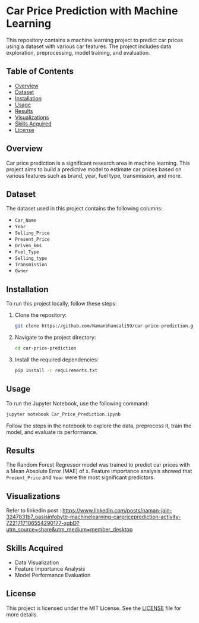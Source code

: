 # Car Price Prediction with Machine Learning

This repository contains a machine learning project to predict car prices using a dataset with various car features. The project includes data exploration, preprocessing, model training, and evaluation.

## Table of Contents
- [Overview](#overview)
- [Dataset](#dataset)
- [Installation](#installation)
- [Usage](#usage)
- [Results](#results)
- [Visualizations](#visualizations)
- [Skills Acquired](#skills-acquired)
- [License](#license)

## Overview
Car price prediction is a significant research area in machine learning. This project aims to build a predictive model to estimate car prices based on various features such as brand, year, fuel type, transmission, and more.

## Dataset
The dataset used in this project contains the following columns:
- `Car_Name`
- `Year`
- `Selling_Price`
- `Present_Price`
- `Driven_kms`
- `Fuel_Type`
- `Selling_type`
- `Transmission`
- `Owner`

## Installation
To run this project locally, follow these steps:

1. Clone the repository:
   ```bash
   git clone https://github.com/Namanbhansali59/car-price-prediction.git
   ```

2. Navigate to the project directory:
   ```bash
   cd car-price-prediction
   ```

3. Install the required dependencies:
   ```bash
   pip install -r requirements.txt
   ```

## Usage
To run the Jupyter Notebook, use the following command:
```bash
jupyter notebook Car_Price_Prediction.ipynb
```
Follow the steps in the notebook to explore the data, preprocess it, train the model, and evaluate its performance.

## Results
The Random Forest Regressor model was trained to predict car prices with a Mean Absolute Error (MAE) of `X`. Feature importance analysis showed that `Present_Price` and `Year` were the most significant predictors.

## Visualizations
 Refer to linkedin post : https://www.linkedin.com/posts/naman-jain-3247831b7_oasisinfobyte-machinelearning-carpriceprediction-activity-7221717106554290177-xgbD?utm_source=share&utm_medium=member_desktop

## Skills Acquired
- Data Visualization
- Feature Importance Analysis
- Model Performance Evaluation

## License
This project is licensed under the MIT License. See the [LICENSE](LICENSE) file for more details.

